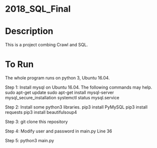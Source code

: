 # 2018_SQL_Final
# Description
This is a project combing Crawl and SQL.

# To Run
The whole program runs on python 3, Ubuntu 16.04.

Step 1: Install mysql on Ubuntu 16.04. The following commands may help.
        sudo apt-get update
        sudo apt-get install mysql-server
        mysql_secure_installation
        systemctl status mysql.service
        
Step 2: Install some python3 libraries.
        pip3 install PyMySQL
        pip3 install requests
        pip3 install beautifulsoup4

Step 3: git clone this repository

Step 4: Modify user and password in main.py Line 36

Step 5: python3 main.py
